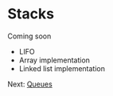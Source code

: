 # Stacks

Coming soon

- LIFO
- Array implementation
- Linked list implementation

Next: [Queues](5_queues.md)
